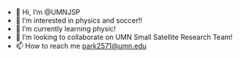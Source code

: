 - 👋 Hi, I’m @UMNJSP
- 👀 I’m interested in physics and soccer!!
- 🌱 I’m currently learning physic!
- 💞️ I’m looking to collaborate on UMN Small Satellite Research Team!
- 📫 How to reach me park2571@umn.edu

<!---
UMNJSP/UMNJSP is a ✨ special ✨ repository because its `README.md` (this file) appears on your GitHub profile.
You can click the Preview link to take a look at your changes.
--->
